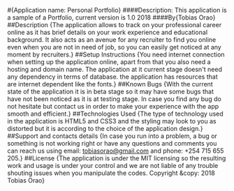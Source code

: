 #{Application name: Personal Portfolio}
####Description: This application is a sample of a Portfolio, current version is 1.0 2018
####By{Tobias Orao}
##Description
{The application allows to track on your professional career online as it has brief details on your work experience and educational background. It also acts as an avenue for any recruiter to find you online even when you are not in need of job, so you can easily get noticed at any moment by recruiters.}
##Setup Instructions
{You need internet connection when setting up the application online, apart from that you also need a hosting and domain name. The application at it current stage doesn't need any dependency in terms of database. the application has resources that are internet dependent like the fonts.}
##Known Bugs
{With the current state of the application it is in beta stage so it may have some bugs that have not been noticed as it is at testing stage. In case you find any bug do not hesitate but contact us in order to make your experience with the app smooth and efficient.}
##Technologies Used
{The type of technology used in the application is HTML5 and CSS3 and the styling may look to you as distorted but it is according to the choice of the application design.}
##Support and contacts details
{In case you run into a problem, a bug or something is not working right or have any questions and comments you can reach us using email: tobiasorao@gmail.com and phone: +254 715 655 205.}
##License
{The application is under the MIT licensing so the resulting work and usage is under your control and we are not liable of any trouble shouting issues when you manipulate the codes. Copyright &copy: 2018 Tobias Orao}
